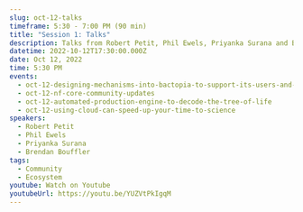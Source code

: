 ```yaml
---
slug: oct-12-talks
timeframe: 5:30 - 7:00 PM (90 min)
title: "Session 1: Talks"
description: Talks from Robert Petit, Phil Ewels, Priyanka Surana and Brendan Bouffler.
datetime: 2022-10-12T17:30:00.000Z
date: Oct 12, 2022
time: 5:30 PM
events:
  - oct-12-designing-mechanisms-into-bactopia-to-support-its-users-and-contribute-back-to-the-community
  - oct-12-nf-core-community-updates
  - oct-12-automated-production-engine-to-decode-the-tree-of-life
  - oct-12-using-cloud-can-speed-up-your-time-to-science
speakers:
  - Robert Petit
  - Phil Ewels
  - Priyanka Surana
  - Brendan Bouffler
tags:
  - Community
  - Ecosystem
youtube: Watch on Youtube
youtubeUrl: https://youtu.be/YUZVtPkIgqM
---
```

